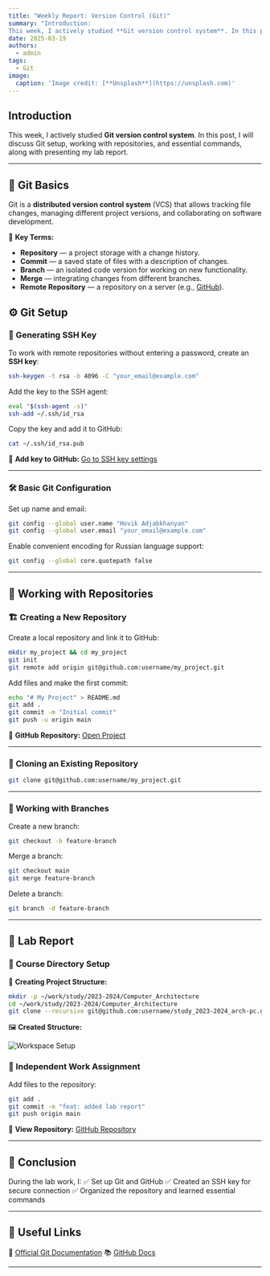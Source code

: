 ```yaml
---
title: "Weekly Report: Version Control (Git)"
summary: "Introduction:
This week, I actively studied **Git version control system**. In this post, I will discuss Git setup, working with repositories, and essential commands, along with presenting my lab report."
date: 2025-03-19
authors:
  - admin
tags:
  - Git
image:
  caption: 'Image credit: [**Unsplash**](https://unsplash.com)'
---
```



## Introduction

This week, I actively studied **Git version control system**. In this post, I will discuss Git setup, working with repositories, and essential commands, along with presenting my lab report.

---

## 📌 Git Basics

Git is a **distributed version control system** (VCS) that allows tracking file changes, managing different project versions, and collaborating on software development.

🔹 **Key Terms:**
- **Repository** — a project storage with a change history.
- **Commit** — a saved state of files with a description of changes.
- **Branch** — an isolated code version for working on new functionality.
- **Merge** — integrating changes from different branches.
- **Remote Repository** — a repository on a server (e.g., [GitHub](https://github.com/)).

## ⚙️ Git Setup

### 🔑 Generating SSH Key

To work with remote repositories without entering a password, create an **SSH key**:

```sh
ssh-keygen -t rsa -b 4096 -C "your_email@example.com"
```

Add the key to the SSH agent:

```sh
eval "$(ssh-agent -s)"
ssh-add ~/.ssh/id_rsa
```

Copy the key and add it to GitHub:

```sh
cat ~/.ssh/id_rsa.pub
```

📌 **Add key to GitHub:** [Go to SSH key settings](https://github.com/settings/keys)

---

### 🛠️ Basic Git Configuration

Set up name and email:

```sh
git config --global user.name "Hovik Adjabkhanyan"
git config --global user.email "your_email@example.com"
```

Enable convenient encoding for Russian language support:

```sh
git config --global core.quotepath false
```

---

## 📂 Working with Repositories

### 🏗️ Creating a New Repository

Create a local repository and link it to GitHub:

```sh
mkdir my_project && cd my_project
git init
git remote add origin git@github.com:username/my_project.git
```

Add files and make the first commit:

```sh
echo "# My Project" > README.md
git add .
git commit -m "Initial commit"
git push -u origin main
```

📌 **GitHub Repository:** [Open Project](https://github.com/username/my_project)

---

### 🔄 Cloning an Existing Repository

```sh
git clone git@github.com:username/my_project.git
```

---

### 🌿 Working with Branches

Create a new branch:

```sh
git checkout -b feature-branch
```

Merge a branch:

```sh
git checkout main
git merge feature-branch
```

Delete a branch:

```sh
git branch -d feature-branch
```

---

## 📜 Lab Report

### 🔹 Course Directory Setup

📸 **Creating Project Structure:**

```sh
mkdir -p ~/work/study/2023-2024/Computer_Architecture
cd ~/work/study/2023-2024/Computer_Architecture
git clone --recursive git@github.com:username/study_2023-2024_arch-pc.git archpc
```

🖼️ **Created Structure:**

![Workspace Setup](images/workspace.png)

### 🔹 Independent Work Assignment

Add files to the repository:

```sh
git add .
git commit -m "feat: added lab report"
git push origin main
```

📌 **View Repository:** [GitHub Repository](https://github.com/username/study_2023-2024_arch-pc)

---

## 🎯 Conclusion

During the lab work, I:
✅ Set up Git and GitHub
✅ Created an SSH key for secure connection
✅ Organized the repository and learned essential commands

---

## 🔗 Useful Links

📖 [Official Git Documentation](https://git-scm.com/doc)
📚 [GitHub Docs](https://docs.github.com/en)

---
